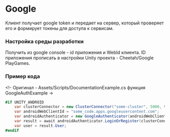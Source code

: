 # Google

Клиент получает google token и передает на сервер, который проверяет его и формирует токены для доступа к сервисам.

### Настройка среды разработки

Получить из google console - id приложения и WebId клиента. ID приложения прописать в настройки Unity проекта -
Cheetah/Google PlayGames.

### Пример кода

<!- Оригинал - Assets/Scripts/DocumentationExample.cs функция GoogleAuthExample ->
```csharp
#if UNITY_ANDROID
    var clusterConnector = new ClusterConnector("some-cluster", 5000, true);
    var androidWebClientId = "some_code.apps.googleusercontent.com";
    var androidAuthenticator = new GoogleAuthenticator(androidWebClientId);
    var result = await androidAuthenticator.LoginOrRegister(clusterConnector);
    var user = result.User;
#endif    
```

